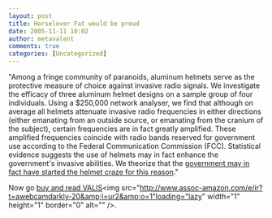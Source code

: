 ```yaml
---
layout: post
title: Horselover Fat would be proud
date: 2005-11-11 10:02
author: metavalent
comments: true
categories: [Uncategorized]
---
```

"Among a fringe community of paranoids, aluminum helmets serve as the protective measure of choice against invasive radio signals. We investigate the efficacy of three aluminum helmet designs on a sample group of four individuals. Using a $250,000 network analyser, we find that although on average all helmets attenuate invasive radio frequencies in either directions (either emanating from an outside source, or emanating from the cranium of the subject), certain frequencies are in fact greatly amplified. These amplified frequencies coincide with radio bands reserved for government use according to the Federal Communication Commission (FCC). Statistical evidence suggests the use of helmets may in fact enhance the government's invasive abilities. We theorize that the <a href="http://people.csail.mit.edu/rahimi/helmet/">government may in fact have started the helmet craze for this reason</a>."

Now go <a href="http://www.amazon.com/exec/obidos/redirect?link_code=ur2&amp;tag=awebcamdarkly-20&amp;camp=1789&amp;creative=9325&amp;path=external-search%3Fsearch-type=ss%26keyword=valis%26index=books">buy and read VALIS</a><img src="http://www.assoc-amazon.com/e/ir?t=awebcamdarkly-20&amp;l=ur2&amp;o=1"loading="lazy" width="1" height="1" border="0" alt="" />.
